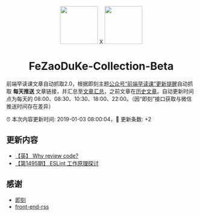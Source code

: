 <div align="center"><img width="100" src="https://pic-txcdn.ruguoapp.com/Fk5FEKD_ctb3mNX--KqpCp5oyHaw.png?imageView2/1/w/300/h/300/format/jpeg/q/80" /> X <img width="100" src="https://avatars0.githubusercontent.com/u/3774016?s=460&v=4" /><h1>FeZaoDuKe-Collection-Beta</h1></div>

前端早读课文章自动抓取2.0，根据即刻主题[公众号“前端早读课”更新提醒](https://web.okjike.com/topic/5848cace8a16f9001084a79d/official)自动抓取 **每天推送** 文章链接，并汇总至[文章汇总](./SUMMARY.md)，之前文章在[历史文章](./HISTORY.md)。自动更新时间点为每天的 08:00、08:30、10:30、18:00、22:00。（因“即刻”接口获取与微信推送时间存在差异）

:alarm_clock: 本次内容更新时间: 2019-01-03 08:00:04，:rocket: 更新条数: +2

## 更新内容
- [【英】 Why review code?](http://mp.weixin.qq.com/s?__biz=MjM5MTA1MjAxMQ%3D%3D&mid=2651230875&idx=2&sn=556497f43683d6a73bde696e2479fba8#wechat_redirect)
- [【第1495期】 ESLint 工作原理探讨](http://mp.weixin.qq.com/s?__biz=MjM5MTA1MjAxMQ%3D%3D&mid=2651230875&idx=1&sn=092211db96adfc85a26b457f7e9421a0#wechat_redirect)


## 感谢
- [即刻](https://web.okjike.com/feed)
- [front-end-rss](https://github.com/chanceyu/front-end-rss)